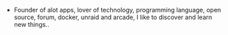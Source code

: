 - Founder of alot apps, lover of technology, programming language, open source, forum, docker, unraid and arcade, I like to discover and learn new things..
  <br>








































































































































































































































































































































































































































































































































































































































